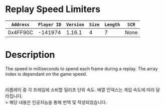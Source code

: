 # Replay Speed Limiters

| `Address` | `Player ID` | `Version` | `Size` | `Length` | `SCR` |
| ---------- | ----------- | --------- | ------ | -------- | ---- |
| 0x4FF90C | -141974 | 1.16.1 | 4 | 7 | None |

# Description

The speed in milliseconds to spend each frame during a replay. The array index is dependant on the game speed.

<br>
리플레이 중 각 프레임에 소비할 밀리초 단위 속도. 배열 인덱스는 게임 속도에 따라 달라집니다.

<br>
> 해당 내용은 인공지능을 통해 번역 및 작성되었습니다.
